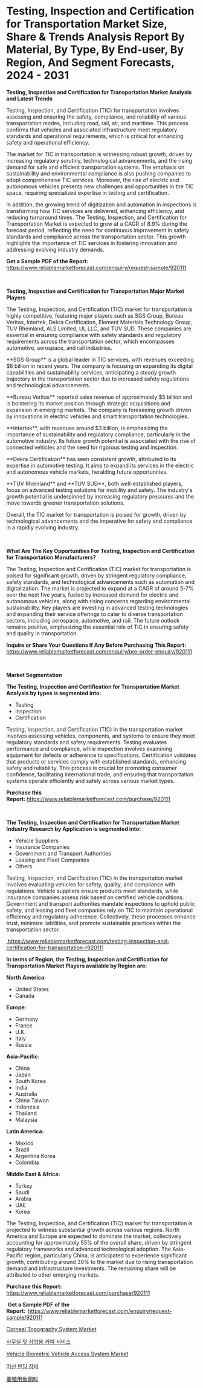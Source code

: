 <p><h1>Testing, Inspection and Certification for Transportation Market Size, Share & Trends Analysis Report By Material, By Type, By End-user, By Region, And Segment Forecasts, 2024 - 2031</h1></p><p><strong>Testing, Inspection and Certification for Transportation Market Analysis and Latest Trends</strong></p>
<p><p>Testing, Inspection, and Certification (TIC) for transportation involves assessing and ensuring the safety, compliance, and reliability of various transportation modes, including road, rail, air, and maritime. This process confirms that vehicles and associated infrastructure meet regulatory standards and operational requirements, which is critical for enhancing safety and operational efficiency.</p><p>The market for TIC in transportation is witnessing robust growth, driven by increasing regulatory scrutiny, technological advancements, and the rising demand for safe and efficient transportation systems. The emphasis on sustainability and environmental compliance is also pushing companies to adopt comprehensive TIC services. Moreover, the rise of electric and autonomous vehicles presents new challenges and opportunities in the TIC space, requiring specialized expertise in testing and certification.</p><p>In addition, the growing trend of digitization and automation in inspections is transforming how TIC services are delivered, enhancing efficiency, and reducing turnaround times. The Testing, Inspection, and Certification for Transportation Market is expected to grow at a CAGR of 8.9% during the forecast period, reflecting the need for continuous improvement in safety standards and compliance across the transportation sector. This growth highlights the importance of TIC services in fostering innovation and addressing evolving industry demands.</p></p>
<p><strong>Get a Sample PDF of the Report:&nbsp;</strong> <a href="https://www.reliablemarketforecast.com/enquiry/request-sample/920111">https://www.reliablemarketforecast.com/enquiry/request-sample/920111</a></p>
<p>&nbsp;</p>
<p><strong>Testing, Inspection and Certification for Transportation Major Market Players</strong></p>
<p><p>The Testing, Inspection, and Certification (TIC) market for transportation is highly competitive, featuring major players such as SGS Group, Bureau Veritas, Intertek, Dekra Certification, Element Materials Technology Group, TUV Rheinland, ALS Limited, UL LLC, and TUV SUD. These companies are essential in ensuring compliance with safety standards and regulatory requirements across the transportation sector, which encompasses automotive, aerospace, and rail industries.</p><p>**SGS Group** is a global leader in TIC services, with revenues exceeding $6 billion in recent years. The company is focusing on expanding its digital capabilities and sustainability services, anticipating a steady growth trajectory in the transportation sector due to increased safety regulations and technological advancements.</p><p>**Bureau Veritas** reported sales revenue of approximately $5 billion and is bolstering its market position through strategic acquisitions and expansion in emerging markets. The company is foreseeing growth driven by innovations in electric vehicles and smart transportation technologies.</p><p>**Intertek**, with revenues around $3 billion, is emphasizing the importance of sustainability and regulatory compliance, particularly in the automotive industry. Its future growth potential is associated with the rise of connected vehicles and the need for rigorous testing and inspection.</p><p>**Dekra Certification** has seen consistent growth, attributed to its expertise in automotive testing. It aims to expand its services in the electric and autonomous vehicle markets, heralding future opportunities.</p><p>**TUV Rheinland** and **TUV SUD**, both well-established players, focus on advanced testing solutions for mobility and safety. The industry's growth potential is underpinned by increasing regulatory pressures and the move towards greener transportation solutions.</p><p>Overall, the TIC market for transportation is poised for growth, driven by technological advancements and the imperative for safety and compliance in a rapidly evolving industry.</p></p>
<p>&nbsp;</p>
<p><strong>What Are The Key Opportunities For Testing, Inspection and Certification for Transportation Manufacturers?</strong></p>
<p><p>The Testing, Inspection and Certification (TIC) market for transportation is poised for significant growth, driven by stringent regulatory compliance, safety standards, and technological advancements such as automation and digitalization. The market is projected to expand at a CAGR of around 5-7% over the next five years, fueled by increased demand for electric and autonomous vehicles, along with rising concerns regarding environmental sustainability. Key players are investing in advanced testing technologies and expanding their service offerings to cater to diverse transportation sectors, including aerospace, automotive, and rail. The future outlook remains positive, emphasizing the essential role of TIC in ensuring safety and quality in transportation.</p></p>
<p><strong>Inquire or Share Your Questions If Any Before Purchasing This Report:</strong> <a href="https://www.reliablemarketforecast.com/enquiry/pre-order-enquiry/920111">https://www.reliablemarketforecast.com/enquiry/pre-order-enquiry/920111</a></p>
<p>&nbsp;</p>
<p><strong>Market Segmentation</strong></p>
<p><strong>The Testing, Inspection and Certification for Transportation Market Analysis by types is segmented into:</strong></p>
<p><ul><li>Testing</li><li>Inspection</li><li>Certification</li></ul></p>
<p><p>Testing, Inspection, and Certification (TIC) in the transportation market involves assessing vehicles, components, and systems to ensure they meet regulatory standards and safety requirements. Testing evaluates performance and compliance, while inspection involves examining equipment for defects or adherence to specifications. Certification validates that products or services comply with established standards, enhancing safety and reliability. This process is crucial for promoting consumer confidence, facilitating international trade, and ensuring that transportation systems operate efficiently and safely across various market types.</p></p>
<p><strong>Purchase this Report:&nbsp;</strong><a href="https://www.reliablemarketforecast.com/purchase/920111">https://www.reliablemarketforecast.com/purchase/920111</a></p>
<p>&nbsp;</p>
<p><strong>The Testing, Inspection and Certification for Transportation Market Industry Research by Application is segmented into:</strong></p>
<p><ul><li>Vehicle Suppliers</li><li>Insurance Companies</li><li>Government and Transport Authorities</li><li>Leasing and Fleet Companies</li><li>Others</li></ul></p>
<p><p>Testing, Inspection, and Certification (TIC) in the transportation market involves evaluating vehicles for safety, quality, and compliance with regulations. Vehicle suppliers ensure products meet standards, while insurance companies assess risk based on certified vehicle conditions. Government and transport authorities mandate inspections to uphold public safety, and leasing and fleet companies rely on TIC to maintain operational efficiency and regulatory adherence. Collectively, these processes enhance trust, minimize liabilities, and promote sustainable practices within the transportation sector.</p></p>
<p><a href="https://www.reliablemarketforecast.com/testing-inspection-and-certification-for-transportation-r920111">&nbsp;https://www.reliablemarketforecast.com/testing-inspection-and-certification-for-transportation-r920111</a></p>
<p><strong>In terms of Region, the Testing, Inspection and Certification for Transportation Market Players available by Region are:</strong></p>
<p>
    <p> <strong> North America: </strong>
        <ul>
            <li>United States</li>
            <li>Canada</li>
        </ul>
        </p> 
    <p> <strong> Europe: </strong>
        <ul>
            <li>Germany</li>
            <li>France</li>
            <li>U.K.</li>
            <li>Italy</li>
            <li>Russia</li>
        </ul>
        </p> 
    <p> <strong> Asia-Pacific: </strong>
        <ul>
            <li>China</li>
            <li>Japan</li>
            <li>South Korea</li>
            <li>India</li>
            <li>Australia</li>
            <li>China Taiwan</li>
            <li>Indonesia</li>
            <li>Thailand</li>
            <li>Malaysia</li>
        </ul>
        </p> 
    <p> <strong> Latin America: </strong>
        <ul>
            <li>Mexico</li>
            <li>Brazil</li>
            <li>Argentina Korea</li>
            <li>Colombia</li>
        </ul>
        </p> 
    <p> <strong> Middle East & Africa: </strong>
        <ul>
            <li>Turkey</li>
            <li>Saudi</li>
            <li>Arabia</li>
            <li>UAE</li>
            <li>Korea</li>
        </ul>
    </p>
    </p>
<p><p>The Testing, Inspection, and Certification (TIC) market for transportation is projected to witness substantial growth across various regions. North America and Europe are expected to dominate the market, collectively accounting for approximately 55% of the overall share, driven by stringent regulatory frameworks and advanced technological adoption. The Asia-Pacific region, particularly China, is anticipated to experience significant growth, contributing around 30% to the market due to rising transportation demand and infrastructure investments. The remaining share will be attributed to other emerging markets.</p></p>
<p><strong>Purchase this Report: </strong><a href="https://www.reliablemarketforecast.com/purchase/920111">https://www.reliablemarketforecast.com/purchase/920111</a></p>
<p>&nbsp;<strong>Get a Sample PDF of the Report:&nbsp;&nbsp;</strong><a href="https://www.reliablemarketforecast.com/enquiry/request-sample/920111">https://www.reliablemarketforecast.com/enquiry/request-sample/920111</a></p>
<p><strong></strong></p>
<p><p><a href="https://www.linkedin.com/pulse/corneal-topography-system-market-global-regional-analysis-jkl2e?trackingId=0qAoicYgSZuKR3DvK9LUpQ%3D%3D">Corneal Topography System Market</a></p><p><a href="https://medium.com/@puputzim_20688/2024%EB%85%84%EB%B6%80%ED%84%B0-2031%EB%85%84%EA%B9%8C%EC%A7%80%EC%9D%98-%EC%82%AC%EB%AC%B4%EC%8B%A4-%EB%B0%8F-%EC%83%81%EC%97%85%EC%9A%A9-%EC%BB%A4%ED%94%BC-%EC%84%9C%EB%B9%84%EC%8A%A4-%EC%8B%9C%EC%9E%A5-%EC%A0%84%EB%A7%9D-%EB%B0%8F-%EC%98%88%EC%B8%A1-69f4023b5dc0">사무실 및 상업용 커피 서비스</a></p><p><a href="https://issuu.com/reportprime-2/docs/vehicle-biometric-vehicle-access-sy_b3b2099f346504">Vehicle Biometric Vehicle Access System Market</a></p><p><a href="https://medium.com/@alex_holland_/%EC%84%B8%EA%B3%84-machine-tending-equipment-market-%EC%9D%80-2024%EC%97%90%EC%84%9C-2031%EB%A1%9C-%EC%97%B0%ED%8F%89%EA%B7%A0-%EC%A6%9D%EA%B0%80%EC%9C%A8%EC%9D%84-%EB%B3%B4%EC%9D%BC-%EA%B2%83%EC%9C%BC%EB%A1%9C-%EC%98%88%EC%83%81%EB%90%A9%EB%8B%88%EB%8B%A4-7320e6af0c3f">머신 텐딩 장비</a></p><p><a href="https://medium.com/@shepardelmer/fish-feed-for-aquaculture-market-%E3%81%AE%E3%82%B0%E3%83%AD%E3%83%BC%E3%83%90%E3%83%AB%E5%B8%82%E5%A0%B4%E6%A6%82%E8%A6%81%E3%81%AF-%E4%B8%96%E7%95%8C%E3%81%8A%E3%82%88%E3%81%B3%E4%B8%BB%E8%A6%81%E5%B8%82%E5%A0%B4%E3%81%AB%E3%81%8A%E3%81%91%E3%82%8B%E6%A5%AD%E7%95%8C%E3%81%AB%E5%BD%B1%E9%9F%BF%E3%82%92%E4%B8%8E%E3%81%88%E3%82%8B%E4%B8%BB%E8%A6%81%E3%81%AA%E3%83%88%E3%83%AC%E3%83%B3%E3%83%89%E3%81%AB%E3%81%A4%E3%81%84%E3%81%A6-%E7%8B%AC%E8%87%AA%E3%81%AE%E8%A6%96%E7%82%B9%E3%82%92%E6%8F%90%E4%BE%9B%E3%81%97%E3%81%BE%E3%81%99-6efba1e95908">養殖用魚飼料</a></p></p>